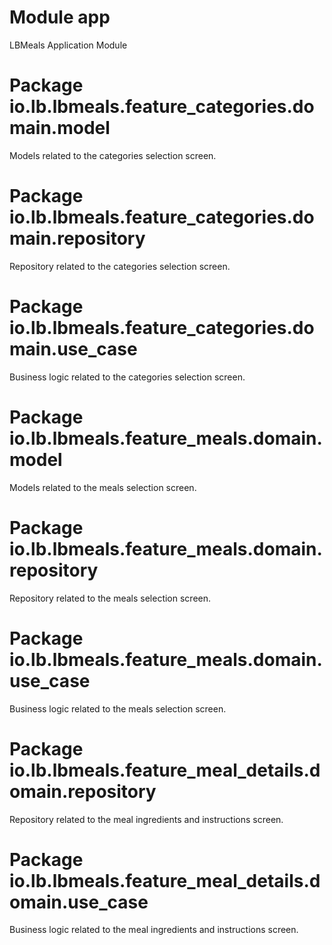 # Module app
LBMeals Application Module

# Package io.lb.lbmeals.feature_categories.domain.model
Models related to the categories selection screen.

# Package io.lb.lbmeals.feature_categories.domain.repository
Repository related to the categories selection screen.

# Package io.lb.lbmeals.feature_categories.domain.use_case
Business logic related to the categories selection screen.

# Package io.lb.lbmeals.feature_meals.domain.model
Models related to the meals selection screen.

# Package io.lb.lbmeals.feature_meals.domain.repository
Repository related to the meals selection screen.

# Package io.lb.lbmeals.feature_meals.domain.use_case
Business logic related to the meals selection screen.

# Package io.lb.lbmeals.feature_meal_details.domain.repository
Repository related to the meal ingredients and instructions screen.

# Package io.lb.lbmeals.feature_meal_details.domain.use_case
Business logic related to the meal ingredients and instructions screen.
